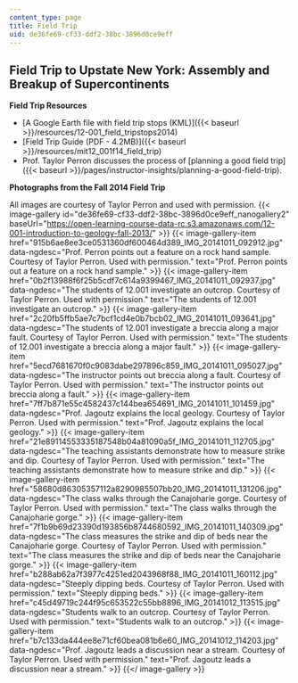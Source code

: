 ```yaml
---
content_type: page
title: Field Trip
uid: de36fe69-cf33-ddf2-38bc-3896d0ce9eff
---
```


**Field Trip to Upstate New York: Assembly and Breakup of Supercontinents**
---------------------------------------------------------------------------

**Field Trip Resources**

*   [A Google Earth file with field trip stops (KML)]({{< baseurl >}}/resources/12-001_field_tripstops2014)
*   [Field Trip Guide (PDF - 4.2MB)]({{< baseurl >}}/resources/mit12_001f14_field_trip)
*   Prof. Taylor Perron discusses the process of [planning a good field trip]({{< baseurl >}}/pages/instructor-insights/planning-a-good-field-trip).

**Photographs from the Fall 2014 Field Trip**

All images are courtesy of Taylor Perron and used with permission.
{{< image-gallery id="de36fe69-cf33-ddf2-38bc-3896d0ce9eff_nanogallery2" baseUrl="https://open-learning-course-data-rc.s3.amazonaws.com/12-001-introduction-to-geology-fall-2013/" >}}
{{< image-gallery-item href="915b6ae8ee3ce0531360df600464d389_IMG_20141011_092912.jpg" data-ngdesc="Prof. Perron points out a feature on a rock hand sample. Courtesy of Taylor Perron. Used with permission." text="Prof. Perron points out a feature on a rock hand sample." >}}
{{< image-gallery-item href="0b2f13988f6f25b5cdf7c614a9399467_IMG_20141011_092937.jpg" data-ngdesc="The students of 12.001 investigate an outcrop. Courtesy of Taylor Perron. Used with permission." text="The students of 12.001 investigate an outcrop." >}}
{{< image-gallery-item href="2c20fb5ffb5ae7c7bcf1cd4e0b7bcb02_IMG_20141011_093641.jpg" data-ngdesc="The students of 12.001 investigate a breccia along a major fault. Courtesy of Taylor Perron. Used with permission." text="The students of 12.001 investigate a breccia along a major fault." >}}
{{< image-gallery-item href="5ecd7681670f0c9083dabe297896c859_IMG_20141011_095027.jpg" data-ngdesc="The instructor points out breccia along a fault. Courtesy of Taylor Perron. Used with permission." text="The instructor points out breccia along a fault." >}}
{{< image-gallery-item href="7ff7b871e55c4582437c144bea654691_IMG_20141011_101459.jpg" data-ngdesc="Prof. Jagoutz explains the local geology. Courtesy of Taylor Perron. Used with permission." text="Prof. Jagoutz explains the local geology." >}}
{{< image-gallery-item href="21e89114553335187548b04a81090a5f_IMG_20141011_112705.jpg" data-ngdesc="The teaching assistants demonstrate how to measure strike and dip. Courtesy of Taylor Perron. Used with permission." text="The teaching assistants demonstrate how to measure strike and dip." >}}
{{< image-gallery-item href="58680d86305357112a8290985507bb20_IMG_20141011_131206.jpg" data-ngdesc="The class walks through the Canajoharie gorge. Courtesy of Taylor Perron. Used with permission." text="The class walks through the Canajoharie gorge." >}}
{{< image-gallery-item href="7f1b9b69d23390d193856b8744680592_IMG_20141011_140309.jpg" data-ngdesc="The class measures the strike and dip of beds near the Canajoharie gorge. Courtesy of Taylor Perron. Used with permission." text="The class measures the strike and dip of beds near the Canajoharie gorge." >}}
{{< image-gallery-item href="b288ab62a7f3977c4251ed2043968f88_IMG_20141011_160112.jpg" data-ngdesc="Steeply dipping beds. Courtesy of Taylor Perron. Used with permission." text="Steeply dipping beds." >}}
{{< image-gallery-item href="c45d49719c244f95c653522c55bb8896_IMG_20141012_113515.jpg" data-ngdesc="Students walk to an outcrop. Courtesy of Taylor Perron. Used with permission." text="Students walk to an outcrop." >}}
{{< image-gallery-item href="b7c133da444ee8e71cf60bea081b6e60_IMG_20141012_114203.jpg" data-ngdesc="Prof. Jagoutz leads a discussion near a stream. Courtesy of Taylor Perron. Used with permission." text="Prof. Jagoutz leads a discussion near a stream." >}}
{{</ image-gallery >}}